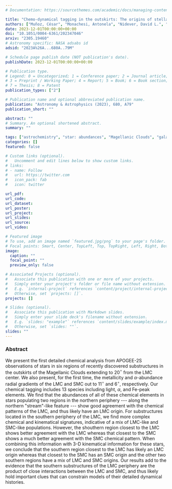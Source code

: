 ```yaml
---
# Documentation: https://sourcethemes.com/academic/docs/managing-content/

title: "Chemo-dynamical tagging in the outskirts: The origins of stellar substructures in the Magellanic Clouds"
authors: ["Muñoz, César", "Monachesi, Antonela", "Nidever, David L.", "Majewski, Steven R.", "**Cheng, Xinlun**", "Olsen, Knut", "Choi, Yumi", "Zivick, Paul", "Geisler, Douglas", "Almeida, Andres", "Muñoz, Ricardo R.", "Nitschelm, Christian", "Roman-Lopes, Alexandre", "Lane, Richard R.", "Fernandez-Trincado, Jose G."]
date: 2023-12-01T00:00:00+00:00
doi: "10.1051/0004-6361/202347046"
arxiv: "2305.19460"
# Astronomy specific: NASA adsabs id
adsid: "2023A%26A...680A..79M"

# Schedule page publish date (NOT publication's date).
publishDate: 2023-12-01T00:00:00+00:00

# Publication type.
# Legend: 0 = Uncategorized; 1 = Conference paper; 2 = Journal article;
# 3 = Preprint / Working Paper; 4 = Report; 5 = Book; 6 = Book section;
# 7 = Thesis; 8 = Patent
publication_types: ["2"]

# Publication name and optional abbreviated publication name.
publication: "Astronomy & Astrophysics (2023), 680, A79"
publication_short: ""

abstract: ""
# Summary. An optional shortened abstract.
summary: ""

tags: ["astrochemistry", "star: abundances", "Magellanic Clouds", "galaxies:kinematics and dynamics"]
categories: []
featured: false

# Custom links (optional).
#   Uncomment and edit lines below to show custom links.
# links:
# - name: Follow
#   url: https://twitter.com
#   icon_pack: fab
#   icon: twitter

url_pdf:
url_code:
url_dataset:
url_poster:
url_project:
url_slides:
url_source:
url_video:

# Featured image
# To use, add an image named `featured.jpg/png` to your page's folder. 
# Focal points: Smart, Center, TopLeft, Top, TopRight, Left, Right, BottomLeft, Bottom, BottomRight.
image:
  caption: ""
  focal_point: ""
  preview_only: false

# Associated Projects (optional).
#   Associate this publication with one or more of your projects.
#   Simply enter your project's folder or file name without extension.
#   E.g. `internal-project` references `content/project/internal-project/index.md`.
#   Otherwise, set `projects: []`.
projects: []

# Slides (optional).
#   Associate this publication with Markdown slides.
#   Simply enter your slide deck's filename without extension.
#   E.g. `slides: "example"` references `content/slides/example/index.md`.
#   Otherwise, set `slides: ""`.
slides: ""
---
```

### Abstract
We present the first detailed chemical analysis from APOGEE-2S observations of stars in six regions of recently discovered substructures in the outskirts of the Magellanic Clouds  extending to 20$^{\circ}$ from the LMC center. We also present, for the first time, the metallicity and $\alpha$-abundance radial gradients of the LMC and SMC out to 11$^{\circ}$ and 6$^{\circ}$, respectively. Our chemical tagging includes 13 species including light, $\alpha$, and Fe-peak elements. We find that the abundances of all of these chemical elements in stars populating two regions in the northern periphery --- along the northern "stream"-like feature --- show good agreement with the chemical patterns of the LMC, and thus likely have an LMC origin. For substructures located in the southern periphery of the LMC, we find more complex chemical and kinematical signatures, indicative of a mix of LMC-like and SMC-like populations. However, the shouthern region closest to the LMC shows better agreement with the LMC whereas that closest to the SMC shows a much better agreement with the SMC chemical pattern. When combining this information with 3-D kinematical information for these stars, we conclude that the southern region closest to the LMC has likely an LMC origin whereas that closest to the SMC has an SMC origin and the other two southern regions have a mix of LMC and SMC origins. Our results add to the evidence that the southern substructures of the LMC periphery are the product of close interactions between the LMC and SMC, and thus likely hold important clues that can constrain models of their detailed dynamical histories.
